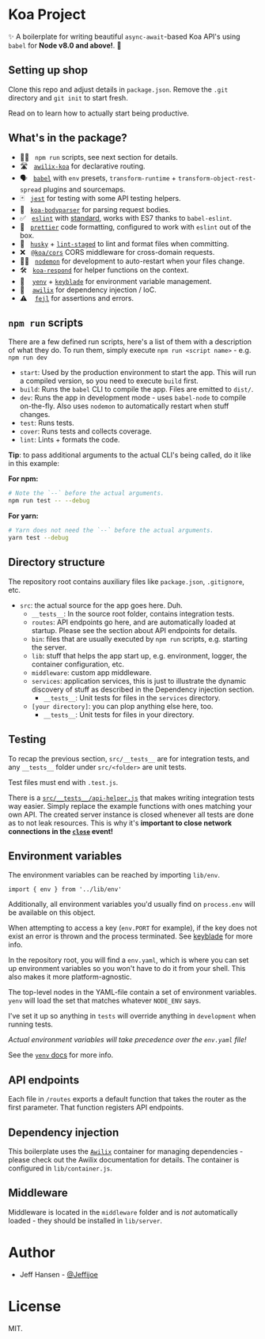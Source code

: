 # Koa Project

✨ A boilerplate for writing beautiful `async-await`-based Koa API's using `babel` for **Node v8.0 and above!**. 🚀

## Setting up shop

Clone this repo and adjust details in `package.json`. Remove the `.git` directory and `git init` to start fresh.

Read on to learn how to actually start being productive.

## What's in the package?

* 🏃‍♀️&nbsp;&nbsp;&nbsp;`npm run` scripts, see next section for details.
* 🛣 &nbsp;&nbsp;[`awilix-koa`][awilix-koa] for declarative routing.
* 🗣&nbsp;&nbsp;&nbsp;[`babel`][babel] with `env` presets, `transform-runtime` + `transform-object-rest-spread` plugins and sourcemaps.
* 🃏&nbsp;&nbsp;&nbsp;[`jest`][jest] for testing with some API testing helpers.
* 💪&nbsp;&nbsp;&nbsp;[`koa-bodyparser`][koa-bodyparser] for parsing request bodies.
* ✅ &nbsp;&nbsp;[`eslint`][eslint] with [standard][standard], works with ES7 thanks to `babel-eslint`.
* 👀 &nbsp;&nbsp;[`prettier`][prettier] code formatting, configured to work with `eslint` out of the box.
* 🐶 &nbsp;&nbsp;[`husky`][husky] + [`lint-staged`][lint-staged] to lint and format files when committing.
* ❌ &nbsp;&nbsp;[`@koa/cors`][cors] CORS middleware for cross-domain requests.
* 🕵️‍♀️&nbsp;&nbsp;&nbsp;[`nodemon`][nodemon] for development to auto-restart when your files change.
* 🛠 &nbsp;&nbsp;[`koa-respond`][respond] for helper functions on the context.
* 📄 &nbsp;&nbsp;&nbsp;[`yenv`][yenv] + [`keyblade`][keyblade] for environment variable management.
* 💉 &nbsp;&nbsp;&nbsp;[`awilix`][awilix] for dependency injection / IoC.
* ⚠️ &nbsp;&nbsp;&nbsp;[`fejl`][fejl] for assertions and errors.

## `npm run` scripts

There are a few defined run scripts, here's a list of them with a description of what they do. To run them, simply execute `npm run <script name>` - e.g. `npm run dev`

* `start`: Used by the production environment to start the app. This will run a compiled version, so you need to execute `build` first.
* `build`: Runs the `babel` CLI to compile the app. Files are emitted to `dist/`.
* `dev`: Runs the app in development mode - uses `babel-node` to compile on-the-fly. Also uses `nodemon` to automatically restart when stuff changes.
* `test`: Runs tests.
* `cover`: Runs tests and collects coverage.
* `lint`: Lints + formats the code.

**Tip**: to pass additional arguments to the actual CLI's being called, do it like in this example:

**For npm:**

```bash
# Note the `--` before the actual arguments.
npm run test -- --debug
```

**For yarn:**

```bash
# Yarn does not need the `--` before the actual arguments.
yarn test --debug
```

## Directory structure

The repository root contains auxiliary files like `package.json`, `.gitignore`, etc.

* `src`: the actual source for the app goes here. Duh.
  * `__tests__`: In the source root folder, contains integration tests.
  * `routes`: API endpoints go here, and are automatically loaded at startup. Please see the section about API endpoints for details.
  * `bin`: files that are usually executed by `npm run` scripts, e.g. starting the server.
  * `lib`: stuff that helps the app start up, e.g. environment, logger, the container configuration, etc.
  * `middleware`: custom app middleware.
  * `services`: application services, this is just to illustrate the dynamic discovery of stuff as described in the Dependency injection section.
    * `__tests__`: Unit tests for files in the `services` directory.
  * `[your directory]`: you can plop anything else here, too.
    * `__tests__`: Unit tests for files in your directory.

## Testing

To recap the previous section, `src/__tests__` are for integration tests, and any `__tests__` folder under `src/<folder>` are unit tests.

Test files must end with `.test.js`.

There is a [`src/__tests__/api-helper.js`][api-helper] that makes writing integration tests way easier. Simply replace the example functions with ones matching your own API. The created server instance is closed whenever all tests are done as to not leak resources. This is why it's **important to close network connections in the [`close`][close-event] event!**

## Environment variables

The environment variables can be reached by importing `lib/env`.

```
import { env } from '../lib/env'
```

Additionally, all environment variables you'd usually find on `process.env` will be available on this object.

When attempting to access a key (`env.PORT` for example), if the key does not exist an error is thrown and the process terminated. See [keyblade][keyblade] for more info.

In the repository root, you will find a `env.yaml`, which is where you can set up environment variables so you won't have to do it from your shell. This also makes it more platform-agnostic.

The top-level nodes in the YAML-file contain a set of environment variables.
`yenv` will load the set that matches whatever `NODE_ENV` says.

I've set it up so anything in `tests` will override anything in `development` when running tests.

*Actual environment variables will take precedence over the `env.yaml` file!*

See the [`yenv` docs](https://github.com/jeffijoe/yenv) for more info.

## API endpoints

Each file in `/routes` exports a default function that takes the router as the first parameter. That function registers API endpoints.

## Dependency injection

This boilerplate uses the [`Awilix`](https://github.com/jeffijoe/awilix) container for managing dependencies - please check out the Awilix documentation
for details. The container is configured in `lib/container.js`.

## Middleware

Middleware is located in the `middleware` folder and is *not* automatically loaded - they should be installed in `lib/server`.

# Author

* Jeff Hansen - [@Jeffijoe](https://twitter.com/Jeffijoe)

# License

MIT.

[api-helper]: /src/__tests__/api-helper.js
[close-event]: /src/lib/server.js#L58
[standard]: http://standardjs.com/
[koa-router]: https://github.com/alexmingoia/koa-router
[babel]: https://github.com/babel/babel
[jest]: https://github.com/facebook/jest
[koa-bodyparser]: https://github.com/koajs/bodyparser
[eslint]: https://github.com/eslint/eslint
[prettier]: https://github.com/prettier/prettier
[husky]: https://github.com/typicode/husky
[lint-staged]: https://github.com/okonet/lint-staged
[cors]: https://github.com/koajs/cors
[nodemon]: https://github.com/remy/nodemon
[respond]: https://github.com/jeffijoe/koa-respond
[yenv]: https://github.com/jeffijoe/yenv
[keyblade]: https://github.com/jeffijoe/keyblade
[awilix]: https://github.com/jeffijoe/awilix
[awilix-koa]: https://github.com/jeffijoe/awilix-koa
[keyblade]: https://github.com/jeffijoe/keyblade
[smid]: https://github.com/jeffijoe/smid
[fejl]: https://github.com/jeffijoe/fejl
